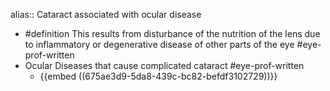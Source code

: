 alias:: Cataract associated with ocular disease

- #definition This results from disturbance of the nutrition of the lens due to inflammatory or degenerative disease of other parts of the eye #eye-prof-written
- Ocular Diseases that cause complicated cataract #eye-prof-written
	- {{embed ((675ae3d9-5da8-439c-bc82-befdf3102729))}}